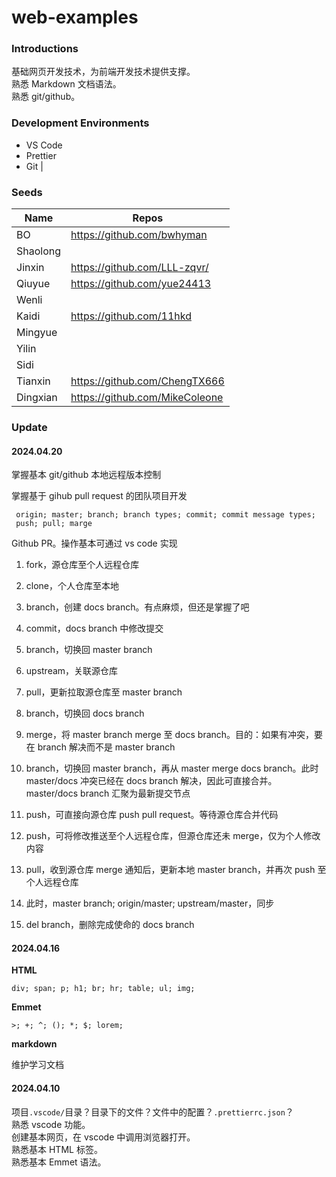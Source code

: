 # web-examples

### Introductions

基础网页开发技术，为前端开发技术提供支撑。  
熟悉 Markdown 文档语法。  
熟悉 git/github。

### Development Environments

- VS Code
- Prettier
- Git |

### Seeds

| Name     | Repos                          |
| -------- | ------------------------------ |
| BO       | https://github.com/bwhyman     |
| Shaolong |                                |
| Jinxin   | https://github.com/LLL-zqvr/   |
| Qiuyue   | https://github.com/yue24413    |
| Wenli    |                                |
| Kaidi    | https://github.com/11hkd       |
| Mingyue  |                                |
| Yilin    |                                |
| Sidi     |                                |
| Tianxin  | https://github.com/ChengTX666  |
| Dingxian | https://github.com/MikeColeone |

### Update

#### 2024.04.20

掌握基本 git/github 本地远程版本控制

掌握基于 gihub pull request 的团队项目开发

```shell
 origin; master; branch; branch types; commit; commit message types;
 push; pull; marge
```

Github PR。操作基本可通过 vs code 实现

1. fork，源仓库至个人远程仓库

2. clone，个人仓库至本地

3. branch，创建 docs branch。有点麻烦，但还是掌握了吧

4. commit，docs branch 中修改提交

5. branch，切换回 master branch

6. upstream，关联源仓库

7. pull，更新拉取源仓库至 master branch

8. branch，切换回 docs branch

9. merge，将 master branch merge 至 docs branch。目的：如果有冲突，要在 branch 解决而不是 master branch

10. branch，切换回 master branch，再从 master merge docs branch。此时 master/docs 冲突已经在 docs branch 解决，因此可直接合并。master/docs branch 汇聚为最新提交节点

11. push，可直接向源仓库 push pull request。等待源仓库合并代码

12. push，可将修改推送至个人远程仓库，但源仓库还未 merge，仅为个人修改内容

13. pull，收到源仓库 merge 通知后，更新本地 master branch，并再次 push 至个人远程仓库

14. 此时，master branch; origin/master; upstream/master，同步

15. del branch，删除完成使命的 docs branch

#### 2024.04.16

**HTML**

```shell
div; span; p; h1; br; hr; table; ul; img;
```

**Emmet**

```shell
>; +; ^; (); *; $; lorem;
```

**markdown**

维护学习文档

#### 2024.04.10

项目`.vscode/`目录？目录下的文件？文件中的配置？`.prettierrc.json`？  
熟悉 vscode 功能。  
创建基本网页，在 vscode 中调用浏览器打开。  
熟悉基本 HTML 标签。  
熟悉基本 Emmet 语法。
